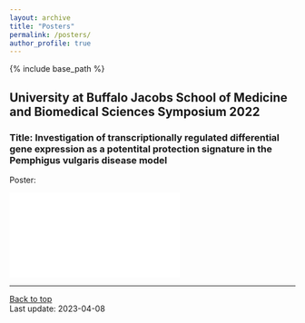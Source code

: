 ```yaml
---
layout: archive
title: "Posters"
permalink: /posters/
author_profile: true
---
```


{% include base_path %}

## University at Buffalo Jacobs School of Medicine and Biomedical Sciences Symposium 2022

### Title: Investigation of transcriptionally regulated differential gene expression as a potentital protection signature in the Pemphigus vulgaris disease model

Poster:

<embed src="/files/Chinsky_JSMBS_Final_Poster_2022.pdf" type="application/pdf"/>

---
<a href="#top">Back to top</a>
<br/>
Last update: 2023-04-08
